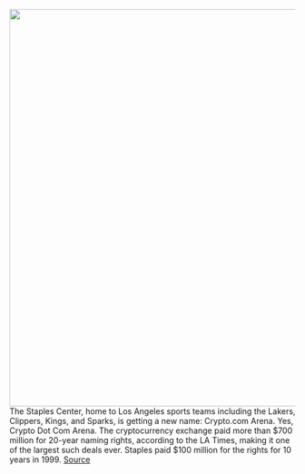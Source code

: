 <img src='https://cdn.vox-cdn.com/thumbor/AhG6o2bGzi-pe9uEbosID3xmwVY=/0x0:4256x2832/1200x800/filters:focal(1788x1076:2468x1756)/cdn.vox-cdn.com/uploads/chorus_image/image/70153269/521074336.0.jpg' width='700px' /><br/>
The Staples Center, home to Los Angeles sports teams including the Lakers, Clippers, Kings, and Sparks, is getting a new name: Crypto.com Arena. Yes, Crypto Dot Com Arena. The cryptocurrency exchange paid more than $700 million for 20-year naming rights, according to the LA Times, making it one of the largest such deals ever. Staples paid $100 million for the rights for 10 years in 1999.
<a href='https://www.theverge.com/2021/11/17/22786809/staples-center-arena-los-angeles-renaming-crypto-com'> Source <a/>